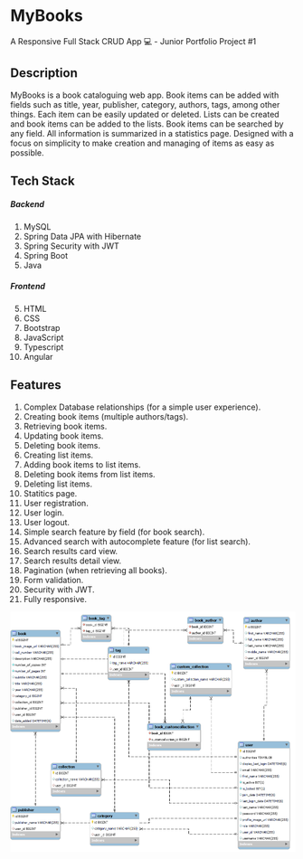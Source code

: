 # MyBooks
A Responsive Full Stack CRUD App 💻 - Junior Portfolio Project #1

## Description
MyBooks is a book cataloguing web app. Book items can be added with fields such as title, year, publisher, category, authors, tags, among other things.
Each item can be easily updated or deleted. Lists can be created and book items can be added to the lists. Book items can be searched by any field. All information is summarized in a statistics page. Designed with a focus on simplicity to make creation and managing of items as easy as possible.

## Tech Stack
##### Backend
1. MySQL
2. Spring Data JPA with Hibernate
3. Spring Security with JWT
3. Spring Boot
4. Java

##### Frontend
5. HTML
6. CSS
7. Bootstrap
8. JavaScript
9. Typescript
10. Angular

## Features
1. Complex Database relationships (for a simple user experience).
2. Creating book items (multiple authors/tags).
3. Retrieving book items.
4. Updating book items.
5. Deleting book items. 
6. Creating list items.
7. Adding book items to list items.
8. Deleting book items from list items.
9. Deleting list items.
10. Statitics page.
11. User registration.
12. User login.
13. User logout.
14. Simple search feature by field (for book search).
15. Advanced search with autocomplete feature (for list search).
16. Search results card view.
17. Search results detail view.
18. Pagination (when retrieving all books).
19. Form validation.
20. Security with JWT.
21. Fully responsive.

![alt text](https://raw.githubusercontent.com/edgarfrancisco2022/myBooks_app/main/MyBooks%20EER%20Diagram.png)





